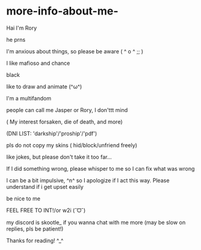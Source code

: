 # more-info-about-me-
Hai I'm Rory 

 he prns

I'm  anxious about things,  so please be aware  ( ^ o ^ ;; )  

I like mafioso and chance 
 
 black
 
   like to draw and animate (^ω^)

I'm a multifandom  

people can call me Jasper or Rory, I don'ttt mind 

 ( My interest forsaken, die of death, and more) 

 (DNI LIST: 'darkship'/'proship'/'pdf') 
 
pls do not copy my skins ( hid/block/unfriend freely)

 like jokes, but please don't take it  too far...

If I did something wrong, please whisper to me so I can fix  what was wrong 

I can be a bit impulsive, ^n^ so I apologize if I act this way. Please understand if i get upset easily 

 be nice  to me  

FEEL FREE TO INT!/or w2i (ˆᗜˆ)

my discord is skootle_ if you wanna chat with me more  (may be slow on replies, pls be patient!)

Thanks for reading! ^_^
